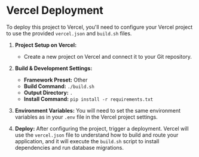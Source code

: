 # Vercel Deployment

To deploy this project to Vercel, you'll need to configure your Vercel project to use the provided `vercel.json` and `build.sh` files.

1.  **Project Setup on Vercel:**
    - Create a new project on Vercel and connect it to your Git repository.

2.  **Build & Development Settings:**
    - **Framework Preset:** Other
    - **Build Command:** `./build.sh`
    - **Output Directory:** `.`
    - **Install Command:** `pip install -r requirements.txt`

3.  **Environment Variables:**
    You will need to set the same environment variables as in your `.env` file in the Vercel project settings.

4.  **Deploy:**
    After configuring the project, trigger a deployment. Vercel will use the `vercel.json` file to understand how to build and route your application, and it will execute the `build.sh` script to install dependencies and run database migrations.
